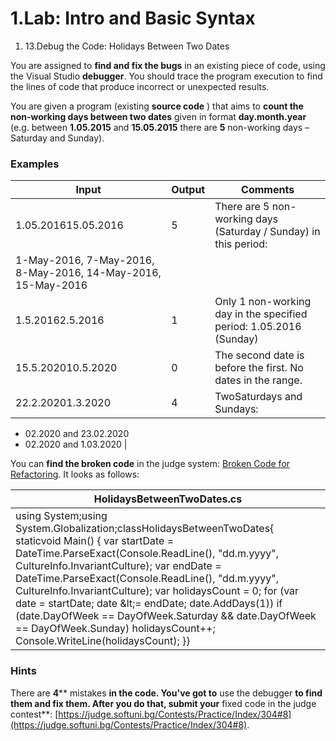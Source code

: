 ﻿# 1.Lab: Intro and Basic Syntax

1. 13.Debug the Code: Holidays Between Two Dates

You are assigned to **find and fix the bugs** in an existing piece of code, using the Visual Studio **debugger**. You should trace the program execution to find the lines of code that produce incorrect or unexpected results.

You are given a program (existing **source code** ) that aims to **count the non-working days between two dates** given in format **day.month.year** (e.g. between **1.05.2015** and **15.05.2015** there are **5** non-working days – Saturday and Sunday).

### Examples

| **Input** | **Output** | **Comments** |
| --- | --- | --- |
| 1.05.201615.05.2016 | 5 | There are 5 non-working days (Saturday / Sunday) in this period:
1-May-2016, 7-May-2016, 8-May-2016, 14-May-2016, 15-May-2016 |
| 1.5.20162.5.2016 | 1 | Only 1 non-working day in the specified period: 1.05.2016 (Sunday) |
| 15.5.202010.5.2020 | 0 | The second date is before the first. No dates in the range. |
| 22.2.20201.3.2020 | 4 | TwoSaturdays and Sundays:
- 02.2020 and 23.02.2020
- 02.2020 and 1.03.2020
 |

You can **find the broken code** in the judge system: [Broken Code for Refactoring](http://softuni.bg/downloads/svn/soft-tech/Sep-2016/Programming-Fundamentals-Sep-2016/03.%20Programming-Fundamentals-Methods-Debugging-and-Troubleshooting-Code/03.Programming-Fundamentals-Methods-and-Debugging-Lab-Broken-Solutions.zip). It looks as follows:

| HolidaysBetweenTwoDates.cs |
| --- |
| using System;using System.Globalization;classHolidaysBetweenTwoDates{    staticvoid Main()    {        var startDate = DateTime.ParseExact(Console.ReadLine(),            &quot;dd.m.yyyy&quot;, CultureInfo.InvariantCulture);        var endDate = DateTime.ParseExact(Console.ReadLine(),            &quot;dd.m.yyyy&quot;, CultureInfo.InvariantCulture);        var holidaysCount = 0;        for (var date = startDate; date \&lt;= endDate; date.AddDays(1))            if (date.DayOfWeek == DayOfWeek.Saturday &amp;&amp;                date.DayOfWeek == DayOfWeek.Sunday) holidaysCount++;        Console.WriteLine(holidaysCount);    }} |

### Hints

There are **4**** mistakes **in the code. You&#39;ve got to** use the debugger **to find them and fix them. After you do that, submit your** fixed code in the judge contest**: [https://judge.softuni.bg/Contests/Practice/Index/304#8](https://judge.softuni.bg/Contests/Practice/Index/304#8).